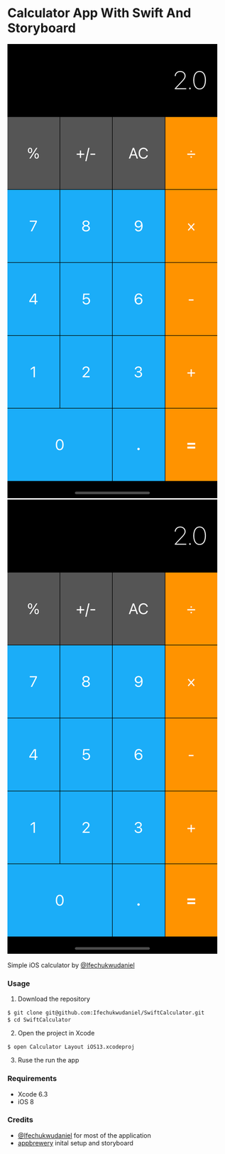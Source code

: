 # Calculator App With Swift And Storyboard

![GitHub Logo](Documentation/1.png)
![GitHub Logo](Documentation/1.png)

Simple iOS calculator by [@Ifechukwudaniel](https://github.com/Ifechukwudaniel)

### Usage

1.  Download the repository

```
$ git clone git@github.com:Ifechukwudaniel/SwiftCalculator.git
$ cd SwiftCalculator
```

2.  Open the project in Xcode

```
$ open Calculator Layout iOS13.xcodeproj
```

3. Ruse the run the app

### Requirements

- Xcode 6.3
- iOS 8

### Credits

- [@Ifechukwudaniel](https://github.com/Ifechukwudaniel) for most of the application
- [appbrewery](https://github.com/appbrewery) inital setup and storyboard

